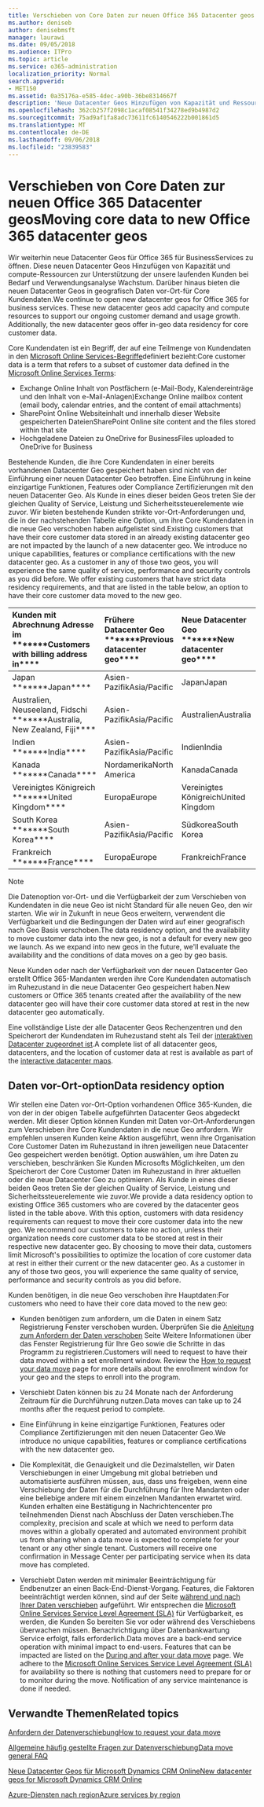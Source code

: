 ```yaml
---
title: Verschieben von Core Daten zur neuen Office 365 Datacenter geos
ms.author: deniseb
author: denisebmsft
manager: laurawi
ms.date: 09/05/2018
ms.audience: ITPro
ms.topic: article
ms.service: o365-administration
localization_priority: Normal
search.appverid:
- MET150
ms.assetid: 0a35176a-e585-4dec-a90b-36be8314667f
description: 'Neue Datacenter Geos Hinzufügen von Kapazität und Ressourcen zur Unterstützung der unsere laufenden Kunden bei Bedarf und Verwendungsanalyse Wachstum zu berechnen. Darüber hinaus bieten die neuen Datacenter Geos in geografisch Daten vor-Ort-für Core Kundendaten. Core Kundendaten ist ein Begriff, auf eine Teilmenge von Kundendaten in die Microsoft Online Services-Begriffe definiert bezieht: Exchange Online Inhalt von Postfächern (e-Mail-Body, Kalendereinträge und den Inhalt von e-Mail-Anlagen) und SharePoint Online site Inhalt und die Dateien an diesem Standort gespeichert und Dateien zu OneDrive for Business hochgeladen.'
ms.openlocfilehash: 362cb257f2098c1acaf08541f34278ed9b4987d2
ms.sourcegitcommit: 75ad9af1fa8adc73611fc6140546222b001861d5
ms.translationtype: MT
ms.contentlocale: de-DE
ms.lasthandoff: 09/06/2018
ms.locfileid: "23839583"
---
```

# <a name="moving-core-data-to-new-office-365-datacenter-geos"></a><span data-ttu-id="8ee2c-105">Verschieben von Core Daten zur neuen Office 365 Datacenter geos</span><span class="sxs-lookup"><span data-stu-id="8ee2c-105">Moving core data to new Office 365 datacenter geos</span></span>

<span data-ttu-id="8ee2c-p102">Wir weiterhin neue Datacenter Geos für Office 365 für BusinessServices zu öffnen. Diese neuen Datacenter Geos Hinzufügen von Kapazität und compute-Ressourcen zur Unterstützung der unsere laufenden Kunden bei Bedarf und Verwendungsanalyse Wachstum. Darüber hinaus bieten die neuen Datacenter Geos in geografisch Daten vor-Ort-für Core Kundendaten.</span><span class="sxs-lookup"><span data-stu-id="8ee2c-p102">We continue to open new datacenter geos for Office 365 for business services. These new datacenter geos add capacity and compute resources to support our ongoing customer demand and usage growth. Additionally, the new datacenter geos offer in-geo data residency for core customer data.</span></span> 

<span data-ttu-id="8ee2c-109">Core Kundendaten ist ein Begriff, der auf eine Teilmenge von Kundendaten in den [Microsoft Online Services-Begriffe](https://go.microsoft.com/fwlink/p/?LinkID=249048)definiert bezieht:</span><span class="sxs-lookup"><span data-stu-id="8ee2c-109">Core customer data is a term that refers to a subset of customer data defined in the [Microsoft Online Services Terms](https://go.microsoft.com/fwlink/p/?LinkID=249048):</span></span> 
- <span data-ttu-id="8ee2c-110">Exchange Online Inhalt von Postfächern (e-Mail-Body, Kalendereinträge und den Inhalt von e-Mail-Anlagen)</span><span class="sxs-lookup"><span data-stu-id="8ee2c-110">Exchange Online mailbox content (email body, calendar entries, and the content of email attachments)</span></span>
- <span data-ttu-id="8ee2c-111">SharePoint Online Websiteinhalt und innerhalb dieser Website gespeicherten Dateien</span><span class="sxs-lookup"><span data-stu-id="8ee2c-111">SharePoint Online site content and the files stored within that site</span></span>
- <span data-ttu-id="8ee2c-112">Hochgeladene Dateien zu OneDrive for Business</span><span class="sxs-lookup"><span data-stu-id="8ee2c-112">Files uploaded to OneDrive for Business</span></span> 
  
<span data-ttu-id="8ee2c-p103">Bestehende Kunden, die ihre Core Kundendaten in einer bereits vorhandenen Datacenter Geo gespeichert haben sind nicht von der Einführung einer neuen Datacenter Geo betroffen. Eine Einführung in keine einzigartige Funktionen, Features oder Compliance Zertifizierungen mit den neuen Datacenter Geo. Als Kunde in eines dieser beiden Geos treten Sie der gleichen Quality of Service, Leistung und Sicherheitssteuerelemente wie zuvor. Wir bieten bestehende Kunden strikte vor-Ort-Anforderungen und, die in der nachstehenden Tabelle eine Option, um ihre Core Kundendaten in die neue Geo verschoben haben aufgelistet sind.</span><span class="sxs-lookup"><span data-stu-id="8ee2c-p103">Existing customers that have their core customer data stored in an already existing datacenter geo are not impacted by the launch of a new datacenter geo. We introduce no unique capabilities, features or compliance certifications with the new datacenter geo. As a customer in any of those two geos, you will experience the same quality of service, performance and security controls as you did before. We offer existing customers that have strict data residency requirements, and that are listed in the table below, an option to have their core customer data moved to the new geo.</span></span>
  
|<span data-ttu-id="8ee2c-117">Kunden mit Abrechnung Adresse im \*\*\*</span><span class="sxs-lookup"><span data-stu-id="8ee2c-117">\*\*\*\*Customers with billing address in\*\*\*\*</span></span>|<span data-ttu-id="8ee2c-118">Frühere Datacenter Geo \*\*\*</span><span class="sxs-lookup"><span data-stu-id="8ee2c-118">\*\*\*\*Previous datacenter geo\*\*\*\*</span></span>|<span data-ttu-id="8ee2c-119">Neue Datacenter Geo \*\*\*</span><span class="sxs-lookup"><span data-stu-id="8ee2c-119">\*\*\*\*New datacenter geo\*\*\*\*</span></span>|<span data-ttu-id="8ee2c-120">Geo verfügbar seit \*\*\*</span><span class="sxs-lookup"><span data-stu-id="8ee2c-120">\*\*\*\*Geo available since\*\*\*\*</span></span>|
|:-----|:-----|:-----|:-----|
|<span data-ttu-id="8ee2c-121">Japan \*\*\*</span><span class="sxs-lookup"><span data-stu-id="8ee2c-121">\*\*\*\*Japan\*\*\*\*</span></span>| <span data-ttu-id="8ee2c-122">Asien-Pazifik</span><span class="sxs-lookup"><span data-stu-id="8ee2c-122">Asia/Pacific</span></span> | <span data-ttu-id="8ee2c-123">Japan</span><span class="sxs-lookup"><span data-stu-id="8ee2c-123">Japan</span></span> | <span data-ttu-id="8ee2c-124">Dezember 2014</span><span class="sxs-lookup"><span data-stu-id="8ee2c-124">December 2014</span></span> |
|<span data-ttu-id="8ee2c-125">Australien, Neuseeland, Fidschi \*\*\*</span><span class="sxs-lookup"><span data-stu-id="8ee2c-125">\*\*\*\*Australia, New Zealand, Fiji\*\*\*\*</span></span>| <span data-ttu-id="8ee2c-126">Asien-Pazifik</span><span class="sxs-lookup"><span data-stu-id="8ee2c-126">Asia/Pacific</span></span> | <span data-ttu-id="8ee2c-127">Australien</span><span class="sxs-lookup"><span data-stu-id="8ee2c-127">Australia</span></span> | <span data-ttu-id="8ee2c-128">März 2015</span><span class="sxs-lookup"><span data-stu-id="8ee2c-128">March 2015</span></span> |
|<span data-ttu-id="8ee2c-129">Indien \*\*\*</span><span class="sxs-lookup"><span data-stu-id="8ee2c-129">\*\*\*\*India\*\*\*\*</span></span>| <span data-ttu-id="8ee2c-130">Asien-Pazifik</span><span class="sxs-lookup"><span data-stu-id="8ee2c-130">Asia/Pacific</span></span> | <span data-ttu-id="8ee2c-131">Indien</span><span class="sxs-lookup"><span data-stu-id="8ee2c-131">India</span></span> | <span data-ttu-id="8ee2c-132">Oktober 2015</span><span class="sxs-lookup"><span data-stu-id="8ee2c-132">October 2015</span></span> |
|<span data-ttu-id="8ee2c-133">Kanada \*\*\*</span><span class="sxs-lookup"><span data-stu-id="8ee2c-133">\*\*\*\*Canada\*\*\*\*</span></span>| <span data-ttu-id="8ee2c-134">Nordamerika</span><span class="sxs-lookup"><span data-stu-id="8ee2c-134">North America</span></span> | <span data-ttu-id="8ee2c-135">Kanada</span><span class="sxs-lookup"><span data-stu-id="8ee2c-135">Canada</span></span> | <span data-ttu-id="8ee2c-136">Mai 2016</span><span class="sxs-lookup"><span data-stu-id="8ee2c-136">May 2016</span></span> |
|<span data-ttu-id="8ee2c-137">Vereinigtes Königreich \*\*\*</span><span class="sxs-lookup"><span data-stu-id="8ee2c-137">\*\*\*\*United Kingdom\*\*\*\*</span></span>| <span data-ttu-id="8ee2c-138">Europa</span><span class="sxs-lookup"><span data-stu-id="8ee2c-138">Europe</span></span> | <span data-ttu-id="8ee2c-139">Vereinigtes Königreich</span><span class="sxs-lookup"><span data-stu-id="8ee2c-139">United Kingdom</span></span> | <span data-ttu-id="8ee2c-140">September 2016</span><span class="sxs-lookup"><span data-stu-id="8ee2c-140">September 2016</span></span> |
|<span data-ttu-id="8ee2c-141">South Korea \*\*\*</span><span class="sxs-lookup"><span data-stu-id="8ee2c-141">\*\*\*\*South Korea\*\*\*\*</span></span>| <span data-ttu-id="8ee2c-142">Asien-Pazifik</span><span class="sxs-lookup"><span data-stu-id="8ee2c-142">Asia/Pacific</span></span> | <span data-ttu-id="8ee2c-143">Südkorea</span><span class="sxs-lookup"><span data-stu-id="8ee2c-143">South Korea</span></span> | <span data-ttu-id="8ee2c-144">April 2017</span><span class="sxs-lookup"><span data-stu-id="8ee2c-144">April 2017</span></span> |
|<span data-ttu-id="8ee2c-145">Frankreich \*\*\*</span><span class="sxs-lookup"><span data-stu-id="8ee2c-145">\*\*\*\*France\*\*\*\*</span></span>| <span data-ttu-id="8ee2c-146">Europa</span><span class="sxs-lookup"><span data-stu-id="8ee2c-146">Europe</span></span> | <span data-ttu-id="8ee2c-147">Frankreich</span><span class="sxs-lookup"><span data-stu-id="8ee2c-147">France</span></span> | <span data-ttu-id="8ee2c-148">März 2018</span><span class="sxs-lookup"><span data-stu-id="8ee2c-148">March 2018</span></span> |
   
> [!NOTE]
> <span data-ttu-id="8ee2c-p104">Die Datenoption vor-Ort- und die Verfügbarkeit der zum Verschieben von Kundendaten in die neue Geo ist nicht Standard für alle neuen Geo, den wir starten. Wie wir in Zukunft in neue Geos erweitern, verwendent die Verfügbarkeit und die Bedingungen der Daten wird auf einer geografisch nach Geo Basis verschoben.</span><span class="sxs-lookup"><span data-stu-id="8ee2c-p104">The data residency option, and the availability to move customer data into the new geo, is not a default for every new geo we launch. As we expand into new geos in the future, we'll evaluate the availability and the conditions of data moves on a geo by geo basis.</span></span> 
  
<span data-ttu-id="8ee2c-151">Neue Kunden oder nach der Verfügbarkeit von der neuen Datacenter Geo erstellt Office 365-Mandanten werden ihre Core Kundendaten automatisch im Ruhezustand in die neue Datacenter Geo gespeichert haben.</span><span class="sxs-lookup"><span data-stu-id="8ee2c-151">New customers or Office 365 tenants created after the availability of the new datacenter geo will have their core customer data stored at rest in the new datacenter geo automatically.</span></span>
  
<span data-ttu-id="8ee2c-152">Eine vollständige Liste der alle Datacenter Geos Rechenzentren und den Speicherort der Kundendaten im Ruhezustand steht als Teil der [interaktiven Datacenter zugeordnet ist](https://aka.ms/dcmaps).</span><span class="sxs-lookup"><span data-stu-id="8ee2c-152">A complete list of all datacenter geos, datacenters, and the location of customer data at rest is available as part of the [interactive datacenter maps](https://aka.ms/dcmaps).</span></span> 
  
## <a name="data-residency-option"></a><span data-ttu-id="8ee2c-153">Daten vor-Ort-option</span><span class="sxs-lookup"><span data-stu-id="8ee2c-153">Data residency option</span></span>

<span data-ttu-id="8ee2c-p105">Wir stellen eine Daten vor-Ort-Option vorhandenen Office 365-Kunden, die von der in der obigen Tabelle aufgeführten Datacenter Geos abgedeckt werden. Mit dieser Option können Kunden mit Daten vor-Ort-Anforderungen zum Verschieben ihre Core Kundendaten in die neue Geo anfordern. Wir empfehlen unseren Kunden keine Aktion ausgeführt, wenn ihre Organisation Core Customer Daten im Ruhezustand in ihren jeweiligen neue Datacenter Geo gespeichert werden benötigt. Option auswählen, um ihre Daten zu verschieben, beschränken Sie Kunden Microsofts Möglichkeiten, um den Speicherort der Core Customer Daten im Ruhezustand in ihrer aktuellen oder die neue Datacenter Geo zu optimieren. Als Kunde in eines dieser beiden Geos treten Sie der gleichen Quality of Service, Leistung und Sicherheitssteuerelemente wie zuvor.</span><span class="sxs-lookup"><span data-stu-id="8ee2c-p105">We provide a data residency option to existing Office 365 customers who are covered by the datacenter geos listed in the table above. With this option, customers with data residency requirements can request to move their core customer data into the new geo. We recommend our customers to take no action, unless their organization needs core customer data to be stored at rest in their respective new datacenter geo. By choosing to move their data, customers limit Microsoft's possibilities to optimize the location of core customer data at rest in either their current or the new datacenter geo. As a customer in any of those two geos, you will experience the same quality of service, performance and security controls as you did before.</span></span>
  
<span data-ttu-id="8ee2c-159">Kunden benötigen, in die neue Geo verschoben ihre Hauptdaten:</span><span class="sxs-lookup"><span data-stu-id="8ee2c-159">For customers who need to have their core data moved to the new geo:</span></span>
  
- <span data-ttu-id="8ee2c-p106">Kunden benötigen zum anfordern, um die Daten in einem Satz Registrierung Fenster verschoben wurden. Überprüfen Sie die [Anleitung zum Anfordern der Daten verschoben](request-your-data-move.md) Seite Weitere Informationen über das Fenster Registrierung für Ihre Geo sowie die Schritte in das Programm zu registrieren.</span><span class="sxs-lookup"><span data-stu-id="8ee2c-p106">Customers will need to request to have their data moved within a set enrollment window. Review the [How to request your data move](request-your-data-move.md) page for more details about the enrollment window for your geo and the steps to enroll into the program.</span></span> 
    
- <span data-ttu-id="8ee2c-162">Verschiebt Daten können bis zu 24 Monate nach der Anforderung Zeitraum für die Durchführung nutzen.</span><span class="sxs-lookup"><span data-stu-id="8ee2c-162">Data moves can take up to 24 months after the request period to complete.</span></span>
    
- <span data-ttu-id="8ee2c-163">Eine Einführung in keine einzigartige Funktionen, Features oder Compliance Zertifizierungen mit den neuen Datacenter Geo.</span><span class="sxs-lookup"><span data-stu-id="8ee2c-163">We introduce no unique capabilities, features or compliance certifications with the new datacenter geo.</span></span>
    
- <span data-ttu-id="8ee2c-p107">Die Komplexität, die Genauigkeit und die Dezimalstellen, wir Daten Verschiebungen in einer Umgebung mit global betrieben und automatisierte ausführen müssen, aus, dass uns freigeben, wenn eine Verschiebung der Daten für die Durchführung für Ihre Mandanten oder eine beliebige andere mit einem einzelnen Mandanten erwartet wird. Kunden erhalten eine Bestätigung in Nachrichtencenter pro teilnehmenden Dienst nach Abschluss der Daten verschieben.</span><span class="sxs-lookup"><span data-stu-id="8ee2c-p107">The complexity, precision and scale at which we need to perform data moves within a globally operated and automated environment prohibit us from sharing when a data move is expected to complete for your tenant or any other single tenant. Customers will receive one confirmation in Message Center per participating service when its data move has completed.</span></span> 
    
- <span data-ttu-id="8ee2c-p108">Verschiebt Daten werden mit minimaler Beeinträchtigung für Endbenutzer an einen Back-End-Dienst-Vorgang. Features, die Faktoren beeinträchtigt werden können, sind auf der Seite [während und nach Ihrer Daten verschieben](during-and-after-your-data-move.md) aufgeführt. Wir entsprechen die [Microsoft Online Services Service Level Agreement (SLA)](https://go.microsoft.com/fwlink/p/?LinkId=523897) für Verfügbarkeit, es werden, die Kunden So bereiten Sie vor oder während des Verschiebens überwachen müssen. Benachrichtigung über Datenbankwartung Service erfolgt, falls erforderlich.</span><span class="sxs-lookup"><span data-stu-id="8ee2c-p108">Data moves are a back-end service operation with minimal impact to end-users. Features that can be impacted are listed on the [During and after your data move](during-and-after-your-data-move.md) page. We adhere to the [Microsoft Online Services Service Level Agreement (SLA)](https://go.microsoft.com/fwlink/p/?LinkId=523897) for availability so there is nothing that customers need to prepare for or to monitor during the move. Notification of any service maintenance is done if needed.</span></span> 
    
## <a name="related-topics"></a><span data-ttu-id="8ee2c-170">Verwandte Themen</span><span class="sxs-lookup"><span data-stu-id="8ee2c-170">Related topics</span></span> 
 
[<span data-ttu-id="8ee2c-171">Anfordern der Datenverschiebung</span><span class="sxs-lookup"><span data-stu-id="8ee2c-171">How to request your data move</span></span>](request-your-data-move.md)
    
[<span data-ttu-id="8ee2c-172">Allgemeine häufig gestellte Fragen zur Datenverschiebung</span><span class="sxs-lookup"><span data-stu-id="8ee2c-172">Data move general FAQ</span></span>](data-move-faq.md)
  
[<span data-ttu-id="8ee2c-173">Neue Datacenter Geos für Microsoft Dynamics CRM Online</span><span class="sxs-lookup"><span data-stu-id="8ee2c-173">New datacenter geos for Microsoft Dynamics CRM Online</span></span>](https://go.microsoft.com/fwlink/p/?Linkid=615924)
  
[<span data-ttu-id="8ee2c-174">Azure-Diensten nach region</span><span class="sxs-lookup"><span data-stu-id="8ee2c-174">Azure services by region</span></span>](https://azure.microsoft.com/en-us/regions/)
  

